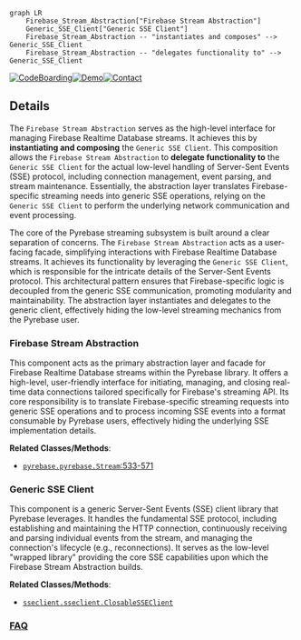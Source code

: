 ```mermaid
graph LR
    Firebase_Stream_Abstraction["Firebase Stream Abstraction"]
    Generic_SSE_Client["Generic SSE Client"]
    Firebase_Stream_Abstraction -- "instantiates and composes" --> Generic_SSE_Client
    Firebase_Stream_Abstraction -- "delegates functionality to" --> Generic_SSE_Client
```

[![CodeBoarding](https://img.shields.io/badge/Generated%20by-CodeBoarding-9cf?style=flat-square)](https://github.com/CodeBoarding/GeneratedOnBoardings)[![Demo](https://img.shields.io/badge/Try%20our-Demo-blue?style=flat-square)](https://www.codeboarding.org/demo)[![Contact](https://img.shields.io/badge/Contact%20us%20-%20contact@codeboarding.org-lightgrey?style=flat-square)](mailto:contact@codeboarding.org)

## Details

The `Firebase Stream Abstraction` serves as the high-level interface for managing Firebase Realtime Database streams. It achieves this by **instantiating and composing** the `Generic SSE Client`. This composition allows the `Firebase Stream Abstraction` to **delegate functionality to** the `Generic SSE Client` for the actual low-level handling of Server-Sent Events (SSE) protocol, including connection management, event parsing, and stream maintenance. Essentially, the abstraction layer translates Firebase-specific streaming needs into generic SSE operations, relying on the `Generic SSE Client` to perform the underlying network communication and event processing.

The core of the Pyrebase streaming subsystem is built around a clear separation of concerns. The `Firebase Stream Abstraction` acts as a user-facing facade, simplifying interactions with Firebase Realtime Database streams. It achieves its functionality by leveraging the `Generic SSE Client`, which is responsible for the intricate details of the Server-Sent Events protocol. This architectural pattern ensures that Firebase-specific logic is decoupled from the generic SSE communication, promoting modularity and maintainability. The abstraction layer instantiates and delegates to the generic client, effectively hiding the low-level streaming mechanics from the Pyrebase user.

### Firebase Stream Abstraction
This component acts as the primary abstraction layer and facade for Firebase Realtime Database streams within the Pyrebase library. It offers a high-level, user-friendly interface for initiating, managing, and closing real-time data connections tailored specifically for Firebase's streaming API. Its core responsibility is to translate Firebase-specific streaming requests into generic SSE operations and to process incoming SSE events into a format consumable by Pyrebase users, effectively hiding the underlying SSE implementation details.


**Related Classes/Methods**:

- <a href="https://github.com/thisbejim/Pyrebase/blob/master/pyrebase/pyrebase.py#L533-L571" target="_blank" rel="noopener noreferrer">`pyrebase.pyrebase.Stream`:533-571</a>


### Generic SSE Client
This component is a generic Server-Sent Events (SSE) client library that Pyrebase leverages. It handles the fundamental SSE protocol, including establishing and maintaining the HTTP connection, continuously receiving and parsing individual events from the stream, and managing the connection's lifecycle (e.g., reconnections). It serves as the low-level "wrapped library" providing the core SSE capabilities upon which the Firebase Stream Abstraction builds.


**Related Classes/Methods**:

- <a href="https://github.com/thisbejim/Pyrebase/blob/master/sseclient/sseclient.py" target="_blank" rel="noopener noreferrer">`sseclient.sseclient.ClosableSSEClient`</a>




### [FAQ](https://github.com/CodeBoarding/GeneratedOnBoardings/tree/main?tab=readme-ov-file#faq)